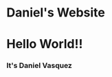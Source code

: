 # Daniel's Website 
 
 <!DOCTYPE html> <html lang="en"> <head>
<title>CECS105 Spring 2021</title> </head>
<body>
<h1>Hello World!! </h1>
<h3> It's Daniel Vasquez </h3> </body>
</html>
